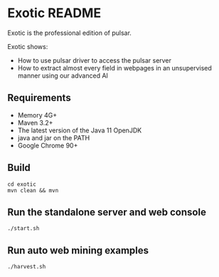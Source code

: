 Exotic README
===================

Exotic is the professional edition of pulsar.

Exotic shows:

- How to use pulsar driver to access the pulsar server
- How to extract almost every field in webpages in an unsupervised manner using our advanced AI

## Requirements

- Memory 4G+
- Maven 3.2+
- The latest version of the Java 11 OpenJDK
- java and jar on the PATH
- Google Chrome 90+

## Build

    cd exotic
    mvn clean && mvn

## Run the standalone server and web console

    ./start.sh

## Run auto web mining examples

    ./harvest.sh
